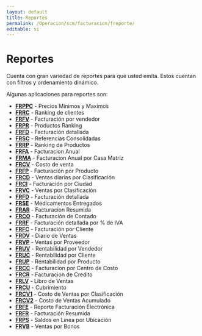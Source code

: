 ```yaml
---
layout: default
title: Reportes
permalink: /Operacion/scm/facturacion/freporte/
editable: si
---
```


# Reportes  

Cuenta con gran variedad de reportes para que usted emita. Estos cuentan con filtros y ordenamiento dinámico.  

Algunas aplicaciones para reportes son:  

* [**FRPPC**](http://docs.oasiscom.com/Operacion/scm/facturacion/freporte/frppc) - Precios Minimos y Maximos
* [**FRRC**](http://docs.oasiscom.com/Operacion/scm/facturacion/freporte/frrc) - Ranking de clientes
* [**FRFV**](http://docs.oasiscom.com/Operacion/scm/facturacion/freporte/frfv) - Facturación por vendedor
* [**FRPR**](http://docs.oasiscom.com/Operacion/scm/facturacion/freporte/frpr) - Productos Ranking
* [**FRFD**](http://docs.oasiscom.com/Operacion/scm/facturacion/freporte/frfd) - Facturación detallada 
* [**FRSC**](http://docs.oasiscom.com/Operacion/scm/facturacion/freporte/frsc) - Referencias Consolidadas
* [**FRRP**](http://docs.oasiscom.com/Operacion/scm/facturacion/freporte/frrp) - Ranking de Productos
* [**FRFA**](http://docs.oasiscom.com/Operacion/scm/facturacion/freporte/frfa) - Facturacion Anual
* [**FRMA**](http://docs.oasiscom.com/Operacion/scm/facturacion/freporte/frma) - Facturacion Anual por Casa Matriz
* [**FRCV**](http://docs.oasiscom.com/Operacion/scm/facturacion/freporte/frcv) - Costo de venta
* [**FRFP**](http://docs.oasiscom.com/Operacion/scm/facturacion/freporte/frfp) - Facturación por Producto
* [**FRCD**](http://docs.oasiscom.com/Operacion/scm/facturacion/freporte/frcd) - Ventas diarias por Clasificación
* [**FRCI**](http://docs.oasiscom.com/Operacion/scm/facturacion/freporte/frci) - Facturación por Ciudad
* [**FRVC**](http://docs.oasiscom.com/Operacion/scm/facturacion/freporte/frvc) - Ventas por Clasificación
* [**FRFD**](http://docs.oasiscom.com/Operacion/scm/facturacion/freporte/frde) - Facturación detallada
* [**FRSE**](http://docs.oasiscom.com/Operacion/scm/facturacion/freporte/frse) - Medicamentos Entregados
* [**FRAR**](http://docs.oasiscom.com/Operacion/scm/facturacion/freporte/frar) - Facturacion Resumida
* [**FRCO**](http://docs.oasiscom.com/Operacion/scm/facturacion/freporte/frco) - Facturación de Contado
* [**FRRF**](http://docs.oasiscom.com/Operacion/scm/facturacion/freporte/frrf) - Facturación detallada por % de IVA
* [**FRFC**](http://docs.oasiscom.com/Operacion/scm/facturacion/freporte/frfc) - Facturación por Cliente
* [**FRDV**](http://docs.oasiscom.com/Operacion/scm/facturacion/freporte/frdv) - Diario de Ventas
* [**FRVP**](http://docs.oasiscom.com/Operacion/scm/facturacion/freporte/frvp) - Ventas por Proveedor
* [**FRUV**](http://docs.oasiscom.com/Operacion/scm/facturacion/freporte/fruv) - Rentabilidad por Vendedor
* [**FRUC**](http://docs.oasiscom.com/Operacion/scm/facturacion/freporte/fruc) - Rentabilidad por Cliente
* [**FRUP**](http://docs.oasiscom.com/Operacion/scm/facturacion/freporte/frup) - Rentabilidad por Producto
* [**FRCC**](http://docs.oasiscom.com/Operacion/scm/facturacion/freporte/frcc) - Facturacion por Centro de Costo
* [**FRCR**](http://docs.oasiscom.com/Operacion/scm/facturacion/freporte/frcr) - Facturacion de Credito
* [**FRLV**](http://docs.oasiscom.com/Operacion/scm/facturacion/freporte/frlv) - Libro de Ventas
* [**FRCU**](http://docs.oasiscom.com/Operacion/scm/facturacion/freporte/frcu) - Cubrimiento
* [**FRCV1**](http://docs.oasiscom.com/Operacion/scm/facturacion/freporte/frcv1) - Costo de Ventas por Clasificación
* [**FRCV2**](http://docs.oasiscom.com/Operacion/scm/facturacion/freporte/frcv2) - Costo de Ventas Acumulado
* [**FRFE**](http://docs.oasiscom.com/Operacion/scm/facturacion/freporte/frfe) - Reporte Facturación Electrónica
* [**FRFR**](http://docs.oasiscom.com/Operacion/scm/facturacion/freporte/frfr) - Facturación Resumida
* [**FRPS**](http://docs.oasiscom.com/Operacion/scm/facturacion/freporte/frps) - Saldos en Línea por Ubicación
* [**FRVB**](http://docs.oasiscom.com/Operacion/scm/facturacion/freporte/frvb) - Ventas por Bonos

